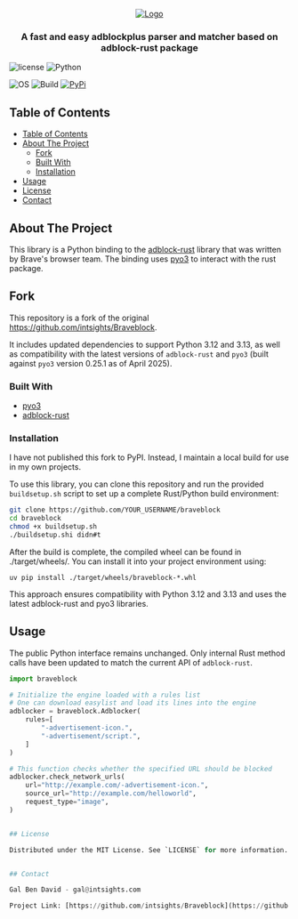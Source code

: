 <p align="center">
    <a href="https://github.com/intsights/Braveblock">
        <img src="https://raw.githubusercontent.com/intsights/Braveblock/master/images/logo.png" alt="Logo">
    </a>
    <h3 align="center">
        A fast and easy adblockplus parser and matcher based on adblock-rust package
    </h3>
</p>


![license](https://img.shields.io/badge/MIT-License-blue)
![Python](https://img.shields.io/badge/Python-3.8%20%7C%203.9%20%7C%203.10%20%7C%203.11%20%7C%203.12%20%7C%203.13-blue)

![OS](https://img.shields.io/badge/OS-Mac%20%7C%20Linux%20%7C%20Windows-blue)
![Build](https://github.com/intsights/Braveblock/workflows/Build/badge.svg)
[![PyPi](https://img.shields.io/pypi/v/Braveblock.svg)](https://pypi.org/project/Braveblock/)

## Table of Contents

- [Table of Contents](#table-of-contents)
- [About The Project](#about-the-project)
  - [Fork](#fork)
  - [Built With](#built-with)
  - [Installation](#installation)
- [Usage](#usage)
- [License](#license)
- [Contact](#contact)


## About The Project

This library is a Python binding to the [adblock-rust](https://github.com/brave/adblock-rust) library that was written by Brave's browser team. 
The binding uses [pyo3](https://github.com/PyO3/pyo3) to interact with the rust package.

## Fork

This repository is a fork of the original https://github.com/intsights/Braveblock.  

It includes updated dependencies to support Python 3.12 and 3.13, 
as well as compatibility with the latest versions of `adblock-rust` and `pyo3` (built against `pyo3` version 0.25.1 as of April 2025).

### Built With

* [pyo3](https://github.com/PyO3/pyo3)
* [adblock-rust](https://github.com/brave/adblock-rust)


### Installation

I have not published this fork to PyPI. Instead, I maintain a local build for use in my own projects.

To use this library, you can clone this repository and run the provided `buildsetup.sh` script to set up a complete Rust/Python build environment:

```sh
git clone https://github.com/YOUR_USERNAME/braveblock
cd braveblock
chmod +x buildsetup.sh
./buildsetup.shi didn#t 
```


After the build is complete, the compiled wheel can be found in ./target/wheels/.
You can install it into your project environment using:

```
uv pip install ./target/wheels/braveblock-*.whl
```

This approach ensures compatibility with Python 3.12 and 3.13 and uses the latest adblock-rust and pyo3 libraries.


## Usage

The public Python interface remains unchanged. Only internal Rust method calls have been updated to match the current API of `adblock-rust`.

```python
import braveblock

# Initialize the engine loaded with a rules list
# One can download easylist and load its lines into the engine
adblocker = braveblock.Adblocker(
    rules=[
        "-advertisement-icon.",
        "-advertisement/script.",
    ]
)

# This function checks whether the specified URL should be blocked
adblocker.check_network_urls(
    url="http://example.com/-advertisement-icon.",
    source_url="http://example.com/helloworld",
    request_type="image",
)


## License

Distributed under the MIT License. See `LICENSE` for more information.


## Contact

Gal Ben David - gal@intsights.com

Project Link: [https://github.com/intsights/Braveblock](https://github.com/intsights/Braveblock)
